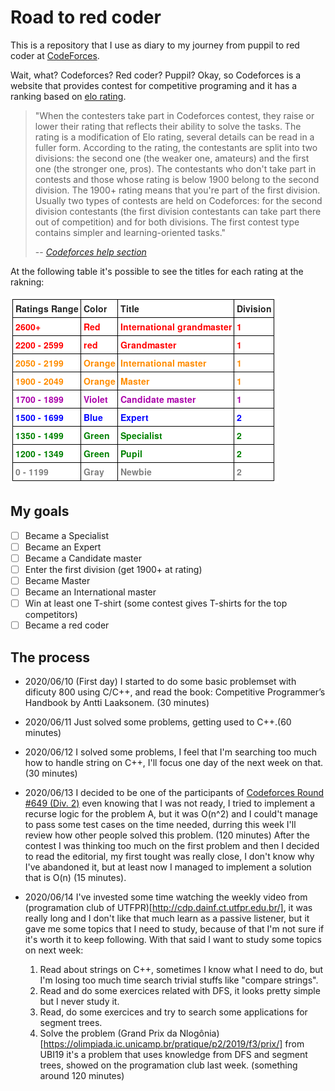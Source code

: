 # Road to red coder

This is a repository that I use as diary to my journey from puppil to red coder at [CodeForces](codeforces.com). 

Wait, what? Codeforces? Red coder? Puppil? Okay, so Codeforces is a website that provides contest for competitive programing and it has a ranking based on [elo rating](https://en.wikipedia.org/wiki/Elo_rating_system).

> "When the contesters take part in Codeforces contest, they raise or lower their rating that reflects their ability to solve the tasks. The rating is a modification of Elo rating, several details can be read in a fuller form. According to the rating, the contestants are split into two divisions: the second one (the weaker one, amateurs) and the first one (the stronger one, pros). The contestants who don't take part in contests and those whose rating is below 1900 belong to the second division. The 1900+ rating means that you're part of the first division. Usually two types of contests are held on Codeforces: for the second division contestants (the first division contestants can take part there out of competition) and for both divisions. The first contest type contains simpler and learning-oriented tasks."
>
> -- <cite>[Codeforces help section](https://codeforces.com/help#q8)</cite>

At the following table it's possible to see the titles for each rating at the rakning:

![Relation title and rating from codeforces](./img/title_rating.png)

## My goals

- [ ] Became a Specialist
- [ ] Became an Expert
- [ ] Became a Candidate master
- [ ] Enter the first division (get 1900+ at rating)
- [ ] Became Master
- [ ] Became an International master
- [ ] Win at least one T-shirt (some contest gives T-shirts for the top competitors)
- [ ] Became a red coder

## The process

- 2020/06/10 (First day) I started to do some basic problemset with dificuty 800 using C/C++, and read the book: Competitive Programmer’s Handbook by Antti Laaksonem. (30 minutes)

- 2020/06/11 Just solved some problems, getting used to C++.(60 minutes)

- 2020/06/12 I solved some problems, I feel that I'm searching too much how to handle string on C++, I'll focus one day of the next week on that. (30 minutes)

- 2020/06/13 I decided to be one of the participants of [Codeforces Round #649 (Div. 2)](https://codeforces.com/contest/1364) even knowing that I was not ready, I tried to implement a recurse logic for the problem A, but it was O(n^2) and I could't manage to pass some test cases on the time needed, durring this week I'll review how other people solved this problem. (120 minutes) After the contest I was thinking too much on the first problem and then I decided to read the editorial, my first tought was really close, I don't know why I've abandoned it, but at least now I managed to implement a solution that is O(n) (15 minutes).

- 2020/06/14 I've invested some time watching the weekly video from (programation club of UTFPR)[http://cdp.dainf.ct.utfpr.edu.br/], it was really long and I don't like that much learn as a passive listener, but it gave me some topics that I need to study, because of that I'm not sure if it's worth it to keep following. With that said I want to study some topics on next week:
    1. Read about strings on C++, sometimes I know what I need to do, but I'm losing too much time search trivial stuffs like "compare strings".
    2. Read and do some exercices related with DFS, it looks pretty simple but I never study it.
    3. Read, do some exercices and try to search some applications for segment trees.
    4. Solve the problem (Grand Prix da Nlogônia)[https://olimpiada.ic.unicamp.br/pratique/p2/2019/f3/prix/] from UBI19 it's a problem that uses knowledge from DFS and segment trees, showed on the programation club last week.
  (something around 120 minutes)